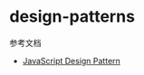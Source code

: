 # design-patterns
参考文档
- [JavaScript Design Pattern](https://www.patterns.dev/posts/classic-design-patterns)
